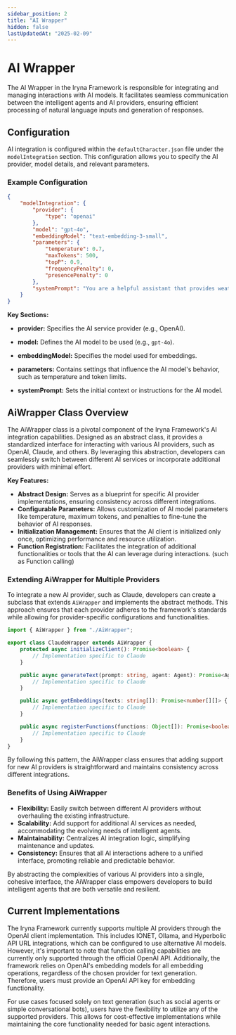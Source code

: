 ```yaml
---
sidebar_position: 2
title: "AI Wrapper"
hidden: false
lastUpdatedAt: "2025-02-09"
---
```


# AI Wrapper

The AI Wrapper in the Iryna Framework is responsible for integrating and managing interactions with AI models. It facilitates seamless communication between the intelligent agents and AI providers, ensuring efficient processing of natural language inputs and generation of responses.

## Configuration

AI integration is configured within the `defaultCharacter.json` file under the `modelIntegration` section. This configuration allows you to specify the AI provider, model details, and relevant parameters.

### Example Configuration

```json
{
    "modelIntegration": {
        "provider": {
            "type": "openai"
        },
        "model": "gpt-4o",
        "embeddingModel": "text-embedding-3-small",
        "parameters": {
            "temperature": 0.7,
            "maxTokens": 500,
            "topP": 0.9,
            "frequencyPenalty": 0,
            "presencePenalty": 0
        },
        "systemPrompt": "You are a helpful assistant that provides weather information and can interact with financial markets."
    }
}
```

**Key Sections:**

- **provider:** Specifies the AI service provider (e.g., OpenAI).
- **model:** Defines the AI model to be used (e.g., `gpt-4o`).
- **embeddingModel:** Specifies the model used for embeddings.

- **parameters:** Contains settings that influence the AI model's behavior, such as temperature and token limits.
- **systemPrompt:** Sets the initial context or instructions for the AI model.


## AiWrapper Class Overview

The AiWrapper class is a pivotal component of the Iryna Framework's AI integration capabilities. Designed as an abstract class, it provides a standardized interface for interacting with various AI providers, such as OpenAI, Claude, and others. By leveraging this abstraction, developers can seamlessly switch between different AI services or incorporate additional providers with minimal effort.

**Key Features:**

- **Abstract Design:** Serves as a blueprint for specific AI provider implementations, ensuring consistency across different integrations.
- **Configurable Parameters:** Allows customization of AI model parameters like temperature, maximum tokens, and penalties to fine-tune the behavior of AI responses.
- **Initialization Management:** Ensures that the AI client is initialized only once, optimizing performance and resource utilization.
- **Function Registration:** Facilitates the integration of additional functionalities or tools that the AI can leverage during interactions. (such as Function calling)

### Extending AiWrapper for Multiple Providers

To integrate a new AI provider, such as Claude, developers can create a subclass that extends `AiWrapper` and implements the abstract methods. This approach ensures that each provider adheres to the framework's standards while allowing for provider-specific configurations and functionalities.

```typescript
import { AiWrapper } from "./AiWrapper";

export class ClaudeWrapper extends AiWrapper {
    protected async initializeClient(): Promise<boolean> {
        // Implementation specific to Claude
    }

    public async generateText(prompt: string, agent: Agent): Promise<AgentResponse> {
        // Implementation specific to Claude
    }

    public async getEmbeddings(texts: string[]): Promise<number[][]> {
        // Implementation specific to Claude
    }

    public async registerFunctions(functions: Object[]): Promise<boolean> {
        // Implementation specific to Claude
    }
}
```
By following this pattern, the AiWrapper class ensures that adding support for new AI providers is straightforward and maintains consistency across different integrations.

### Benefits of Using AiWrapper

- **Flexibility:** Easily switch between different AI providers without overhauling the existing infrastructure.
- **Scalability:** Add support for additional AI services as needed, accommodating the evolving needs of intelligent agents.
- **Maintainability:** Centralizes AI integration logic, simplifying maintenance and updates.
- **Consistency:** Ensures that all AI interactions adhere to a unified interface, promoting reliable and predictable behavior.

By abstracting the complexities of various AI providers into a single, cohesive interface, the AiWrapper class empowers developers to build intelligent agents that are both versatile and resilient.

## Current Implementations

The Iryna Framework currently supports multiple AI providers through the OpenAI client implementation. This includes IONET, Ollama, and Hyperbolic API URL integrations, which can be configured to use alternative AI models. However, it's important to note that function calling capabilities are currently only supported through the official OpenAI API. Additionally, the framework relies on OpenAI's embedding models for all embedding operations, regardless of the chosen provider for text generation. Therefore, users must provide an OpenAI API key for embedding functionality.

For use cases focused solely on text generation (such as social agents or simple conversational bots), users have the flexibility to utilize any of the supported providers. This allows for cost-effective implementations while maintaining the core functionality needed for basic agent interactions.


